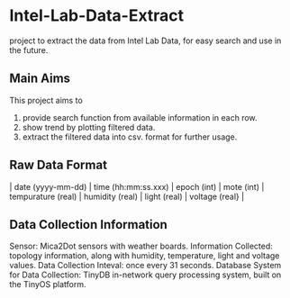 # Intel-Lab-Data-Extract
project to extract the data from Intel Lab Data, for easy search and use in the future.

## Main Aims
This project aims to
1. provide search function from available information in each row.
2. show trend by plotting filtered data.
3. extract the filtered data into csv. format for further usage.

## Raw Data Format
| date (yyyy-mm-dd) | time (hh:mm:ss.xxx) | epoch (int) | mote (int) | tempurature (real) | humidity (real) | light (real) | voltage (real} |

## Data Collection Information
Sensor: Mica2Dot sensors with weather boards.
Information Collected: topology information, along with humidity, temperature, light and voltage values.
Data Collection Inteval: once every 31 seconds.
Database System for Data Collection:  TinyDB in-network query processing system, built on the TinyOS platform.
